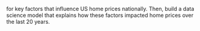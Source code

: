 for key factors that influence US home prices nationally. Then, build a data science model that explains how these factors impacted home prices over the last 20 years.